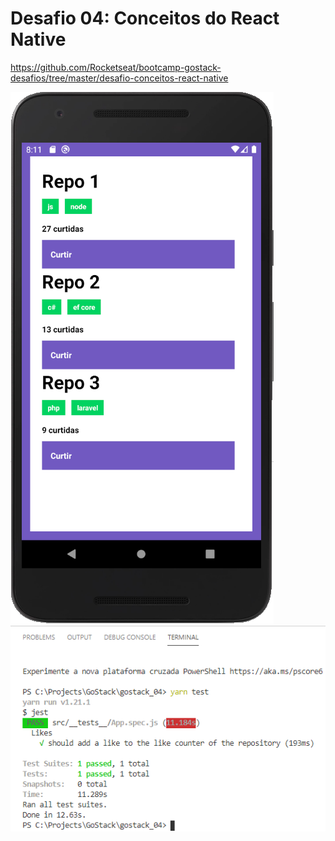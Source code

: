 # Desafio 04: Conceitos do React Native

https://github.com/Rocketseat/bootcamp-gostack-desafios/tree/master/desafio-conceitos-react-native

<img src='./git_assets/android.png' />
<img src='./git_assets/passed-tests.png' />